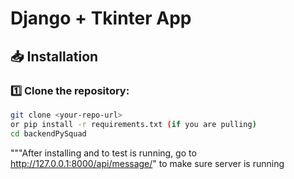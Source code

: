 # Django + Tkinter App

## 📥 Installation

### 1️⃣ Clone the repository:

```bash
git clone <your-repo-url>
or pip install -r requirements.txt (if you are pulling)
cd backendPySquad
```

"""After installing and to test is running, go to http://127.0.0.1:8000/api/message/"
to make sure server is running
